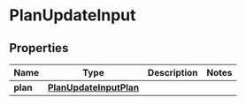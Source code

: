 

# PlanUpdateInput


## Properties

| Name | Type | Description | Notes |
|------------ | ------------- | ------------- | -------------|
|**plan** | [**PlanUpdateInputPlan**](PlanUpdateInputPlan.md) |  |  |



